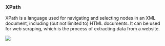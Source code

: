 ### XPath

XPath is a language used for navigating and selecting nodes in an XML document, including (but not limited to) HTML documents. It can be used for web scraping, which is the process of extracting data from a website.

<img src="https://www.scrapingbee.com/blog/practical-xpath-for-web-scraping/rMQHgyRbWDBCzFcg_hu1e1d337a3bce3f5e7a7bdc84d1b0b64f_43119_825x0_resize_catmullrom_3.png">
